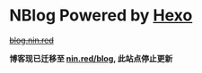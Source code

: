 # NBlog Powered by [Hexo](https://hexo.io)

~~[blog.nin.red](https://blog.nin.red)~~

**博客现已迁移至 [nin.red/blog](https://nin.red/blog), 此站点停止更新**
